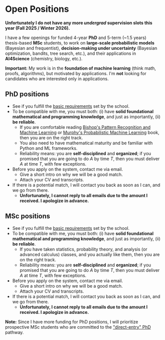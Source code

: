 # Open Positions

**Unfortunately I do not have any more _undergrad_ supervision slots this year (Fall 2025 / Winter 2026).**

I have a few openings for funded 4-year **PhD** and 5-term (~1.5 years) thesis-based **MSc** students, to work on **large-scale probabilistic models** (Bayesian and frequentist), **decision-making under uncertainty** (Bayesian optimization, bandits, tree search, etc.), and their applications in **AI4Science** (chemistry, biology, etc.).

**Important:** My work is in the **foundation of machine learning** (think math, proofs, algorithms), but motivated by applications. I'm **not** looking for candidates who are interested only in applications.

## PhD positions

- See if you fulfill the [basic requirements](https://csd.uwo.ca/graduate/future/admission.html) set by the school.
- To be compatible with me, you must both: (i) have **solid foundational mathematical and programming knowledge**, and just as importantly, (ii) **be reliable**.
  - If you are comfortable reading [Bishop's Pattern Recognition and Machine Learning](https://www.microsoft.com/en-us/research/uploads/prod/2006/01/Bishop-Pattern-Recognition-and-Machine-Learning-2006.pdf) or [Murphy's Probabilistic Machine Learning](https://probml.github.io/pml-book/book1.html) book, then you are on the right track.
  - You also need to have mathematical maturity and be familiar with Python and ML frameworks.
  - Reliability means: you are **self-disciplined** and **organized**; if you promised that you are going to do $A$ by time $T$, then you must deliver $A$ at time $T$, with few exceptions.
- Before you apply on the system, contact me via email.
  - Give a short intro on why we will be a good match.
  - Attach your CV and transcripts.
- If there is a potential match, I will contact you back as soon as I can, and we go from there.
  - **Unfortunately, I cannot reply to all emails due to the amount I received. I apologize in advance.**

## MSc positions

- See if you fulfill the [basic requirements](https://csd.uwo.ca/graduate/future/admission.html) set by the school.
- To be compatible with me, you must both: (i) have **solid foundational mathematical and programming knowledge**, and just as importantly, (ii) **be reliable**.
  - If you have taken statistics, probability theory, and analysis (or advanced calculus) classes, and you actually like them, then you are on the right track.
  - Reliability means: you are **self-disciplined** and **organized**; if you promised that you are going to do $A$ by time $T$, then you must deliver $A$ at time $T$, with few exceptions.
- Before you apply on the system, contact me via email.
  - Give a short intro on why we will be a good match.
  - Attach your CV and transcripts.
- If there is a potential match, I will contact you back as soon as I can, and we go from there.
  - **Unfortunately, I cannot reply to all emails due to the amount I received. I apologize in advance.**

**Note:** Since I have more funding for PhD positions, I will prioritize prospective MSc students who are committed to the ["direct-entry" PhD](https://csd.uwo.ca/graduate/future/admission.html#direct) pathway.
